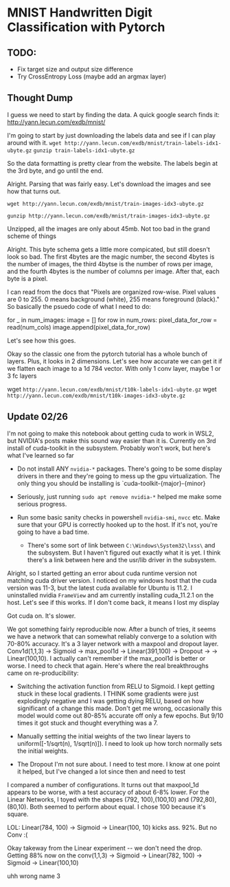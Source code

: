 # MNIST Handwritten Digit Classification with Pytorch

## TODO: 
 - Fix target size and output size difference
 - Try CrossEntropy Loss (maybe add an argmax layer)
## Thought Dump

I guess we need to start by finding the data. A quick google search finds it: http://yann.lecun.com/exdb/mnist/

I'm going to start by just downloading the labels data and see if I can play around with it.
`wget http://yann.lecun.com/exdb/mnist/train-labels-idx1-ubyte.gz`
`gunzip train-labels-idx1-ubyte.gz` 

So the data formatting is pretty clear from the website. The labels begin at the 3rd byte, and go until the end.

Alright. Parsing that was fairly easy. Let's download the images and see how that turns out.

`wget http://yann.lecun.com/exdb/mnist/train-images-idx3-ubyte.gz`

`gunzip http://yann.lecun.com/exdb/mnist/train-images-idx3-ubyte.gz`

Unzipped, all the images are only about 45mb. Not too bad in the grand scheme of things

Alright. This byte schema gets a little more compicated, but still doesn't look so bad. The first 4bytes are the magic number, the second 4bytes is the number of images, the third 4bytse is the number of rows per image, and the fourth 4bytes is the number of columns per image. After that, each byte is a pixel.

I can read from the docs that "Pixels are organized row-wise. Pixel values are 0 to 255. 0 means background (white), 255 means foreground (black)." So basically the 
psuedo code of what I need to do:

for _ in num_images:
    image = []
    for row in num_rows:
       pixel_data_for_row = read(num_cols)
       image.append(pixel_data_for_row)

Let's see how this goes.

Okay so the classic one from the pytorch tutorial has a whole bunch of layers. Plus, it looks in 2 dimensions. Let's see how accurate we can get it if we flatten each image to a 1d 784 vector. With only 1 conv layer, maybe 1 or 3 fc layers 


wget `http://yann.lecun.com/exdb/mnist/t10k-labels-idx1-ubyte.gz`
wget `http://yann.lecun.com/exdb/mnist/t10k-images-idx3-ubyte.gz`

## Update 02/26

I'm not going to make this notebook about getting cuda to work in WSL2, but NVIDIA's posts make this sound way easier than it is. Currently on 3rd install of cuda-toolkit in the subsystem. Probably won't work, but here's what I've learned so far

- Do not install ANY `nvidia-*` packages. There's going to be some display drivers in there and they're going to mess up the gpu virtualization. The only thing you should be installing is `cuda-toolkit-{major}-{minor}

- Seriously, just running `sudo apt remove nvidia-*` helped me make some serious progress.

- Run some basic sanity checks in powershell `nvidia-smi`, `nvcc` etc. Make sure that your GPU is correctly hooked up to the host. If it's not, you're going to have a bad time.
    - There's some sort of link between `C:\Windows\System32\lxss\` and the subsystem. But I haven't figured out exactly what it is yet. I think there's a link between here and the usr/lib driver in the subsystem.


Alright, so I started getting an error about cuda runtime version not matching cuda driver version. I noticed on my windows host that the cuda version was 11-3, but the latest cuda available for Ubuntu is 11.2. I uninstalled nvidia `FrameView` and am currently installing cuda_11.2.1 on the host. Let's see if this works. If I don't come back, it means  I lost my display

Got cuda on. It's slower.

We got something fairly reproducible now. After a bunch of tries, it seems we have a network that can somewhat reliably converge to a solution with 70-80% accuracy. It's a 3 layer network with a maxpool and dropout layer. Conv1d(1,1,3) -> Sigmoid -> max_pool1d -> Linear(391,100) -> Dropout -> -> Linear(100,10). I actually can't remember if the max_pool1d is better or worse. I need to check that again. Here's where the real breakthroughs came on re-producibility:
 - Switching the activation function from RELU to Sigmoid. I kept getting stuck in these local gradients. I THINK some gradients were just explodingly negative and I was getting dying RELU, based on how significant of a change this made. Don't get me wrong, occasionally this model would come out 80-85% accurate off only a few epochs. But 9/10 times it got stuck and thought everything was a 7.

 - Manually settting the initial weights of the two linear layers to uniform([-1/sqrt(n), 1/sqrt(n)]). I need to look up how torch normally sets the initial weights.

- The Dropout I'm not sure about. I need to test more. I know at one point it helped, but I've changed a lot since then and need to test

I compared a number of configurations. It turns out that maxpool_1d appears to be worse, with a test accuracy of about 6-8% lower. For the Linear Networks, I toyed with the shapes (792, 100),(100,10) and (792,80),(80,10). Both seemed to perform about equal. I chose 100 because it's square.

LOL: Linear(784, 100) -> Sigmoid -> Linear(100, 10) kicks ass. 92%. But no Conv :(

Okay takeway from the Linear experiment -- we don't need the drop. Getting 88% now on the conv(1,1,3) -> Sigmoid -> Linear(782, 100) -> Sigmoid -> Linear(100,10)

uhh wrong name 3